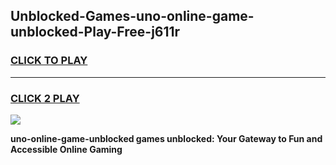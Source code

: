 
## Unblocked-Games-uno-online-game-unblocked-Play-Free-j611r
<h3>
<a href="https://premium76.site?title=uno-online-game-unblocked&ref=15A">CLICK TO PLAY</a></h3>
<hr>

<h3>
<a href="https://premium76.site?title=uno-online-game-unblocked&ref=15A">CLICK 2 PLAY</a>
  
</h3>

<a href="https://premium76.site?title=uno-online-game-unblocked&ref=15A"><img src="https://clearcache.store/games.png"></a>


**uno-online-game-unblocked games unblocked: Your Gateway to Fun and Accessible Online Gaming**
